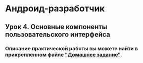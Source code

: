 # Андроид-разработчик

## Урок 4. Основные компоненты пользовательского интерфейса

### Описание практической работы вы можете найти в прикреплённом файле ["Домашнее задание"](https://gbcdn.mrgcdn.ru/uploads/asset/5767009/attachment/c761907cca94065bf01317296694787b.pdf).
